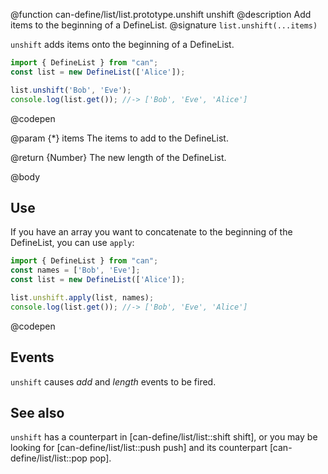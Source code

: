 @function can-define/list/list.prototype.unshift unshift
@description Add items to the beginning of a DefineList.
@signature `list.unshift(...items)`

`unshift` adds items onto the beginning of a DefineList.

  ```js
import { DefineList } from "can";
const list = new DefineList(['Alice']);

list.unshift('Bob', 'Eve');
console.log(list.get()); //-> ['Bob', 'Eve', 'Alice']
  ```
  @codepen

@param {*} items The items to add to the DefineList.

@return {Number} The new length of the DefineList.

@body

## Use



If you have an array you want to concatenate to the beginning
of the DefineList, you can use `apply`:

```js
import { DefineList } from "can";
const names = ['Bob', 'Eve'];
const list = new DefineList(['Alice']);

list.unshift.apply(list, names);
console.log(list.get()); //-> ['Bob', 'Eve', 'Alice']
```
@codepen

## Events

`unshift` causes _add_ and _length_ events to be fired.

## See also

`unshift` has a counterpart in [can-define/list/list::shift shift], or you may be
looking for [can-define/list/list::push push] and its counterpart [can-define/list/list::pop pop].